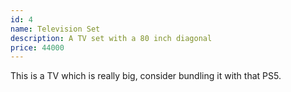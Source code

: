 ```yaml
---
id: 4
name: Television Set
description: A TV set with a 80 inch diagonal
price: 44000
---
```


This is a TV which is really big, consider bundling it with that PS5.